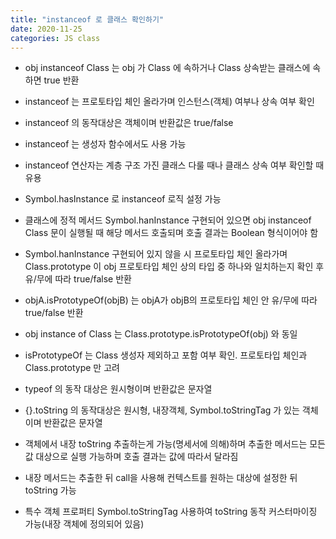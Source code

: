 ```yaml
---
title: "instanceof 로 클래스 확인하기"
date: 2020-11-25
categories: JS class
---
```


- obj instanceof Class 는 obj 가 Class 에 속하거나 Class 상속받는 클래스에 속하면 true 반환

- instanceof 는 프로토타입 체인 올라가며 인스턴스(객체) 여부나 상속 여부 확인

- instanceof 의 동작대상은 객체이며 반환값은 true/false

- instanceof 는 생성자 함수에서도 사용 가능

- instanceof 연산자는 계층 구조 가진 클래스 다룰 때나 클래스 상속 여부 확인할 때 유용

- Symbol.hasInstance 로 instanceof 로직 설정 가능

- 클래스에 정적 메서드 Symbol.hanInstance 구현되어 있으면 obj instanceof Class 문이 실행될 때 해당 메서드 호출되며 호출 결과는 Boolean 형식이어야 함

- Symbol.hanInstance 구현되어 있지 않을 시 프로토타입 체인 올라가며 Class.prototype 이 obj 프로토타입 체인 상의 타입 중 하나와 일치하는지 확인 후 유/무에 따라 true/false 반환

- objA.isPrototypeOf(objB) 는 objA가 objB의 프로토타입 체인 안 유/무에 따라 true/false 반환

- obj instance of Class 는 Class.prototype.isPrototypeOf(obj) 와 동일

- isPrototypeOf 는 Class 생성자 제외하고 포함 여부 확인. 프로토타입 체인과 Class.prototype 만 고려

- typeof 의 동작 대상은 원시형이며 반환값은 문자열

- {}.toString 의 동작대상은 원시형, 내장객체, Symbol.toStringTag 가 있는 객체이며 반환값은 문자열

- 객체에서 내장 toString 추출하는게 가능(명세서에 의해)하며 추출한 메서드는 모든 값 대상으로 실행 가능하며 호출 결과는 값에 따라서 달라짐

- 내장 메서드는 추출한 뒤 call을 사용해 컨텍스트를 원하는 대상에 설정한 뒤 toString 가능

- 특수 객체 프로퍼티 Symbol.toStringTag 사용하여 toString 동작 커스터마이징 가능(내장 객체에 정의되어 있음)
